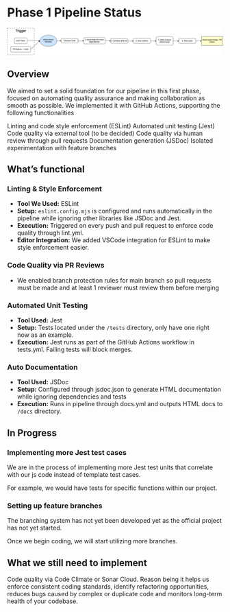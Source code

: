 # Phase 1 Pipeline Status

![Pipeline Diagram](phase1.drawio.png)

## Overview

We aimed to set a solid foundation for our pipeline in this first phase, focused on automating quality assurance and making collaboration as smooth as possible. We implemented it with GitHub Actions, supporting the following functionalities

Linting and code style enforcement (ESLint)
Automated unit testing (Jest)
Code quality via external tool (to be decided)
Code quality via human review through pull requests
Documentation generation (JSDoc)
Isolated experimentation with feature branches

## What’s functional

### Linting & Style Enforcement

- **Tool We Used:** ESLint
- **Setup:** `eslint.config.mjs` is configured and runs automatically in the pipeline while ignoring other libraries like JSDoc and Jest.
- **Execution:** Triggered on every push and pull request to enforce code quality through lint.yml.
- **Editor Integration:** We added VSCode integration for ESLint to make style enforcement easier.

### Code Quality via PR Reviews

- We enabled branch protection rules for main branch so pull requests must be made and at least 1 reviewer must review them before merging

### Automated Unit Testing

- **Tool Used:** Jest
- **Setup:** Tests located under the `/tests` directory, only have one right now as an example.
- **Execution:** Jest runs as part of the GitHub Actions workflow in tests.yml. Failing tests will block merges.

### Auto Documentation

- **Tool Used:** JSDoc
- **Setup:** Configured through jsdoc.json to generate HTML documentation while ignoring dependencies and tests
- **Execution:** Runs in pipeline through docs.yml and outputs HTML docs to `/docs` directory.

## In Progress

### Implementing more Jest test cases

We are in the process of implementing more Jest test units that correlate with our js code instead of template test cases. 

For example, we would have tests for specific functions within our project.

### Setting up feature branches

The branching system has not yet been developed yet as the official project has not yet started.

Once we begin coding, we will start utilizing more branches.

## What we still need to implement

Code quality via Code Climate or Sonar Cloud. Reason being it helps us enforce consistent coding standards, identify refactoring opportunities, reduces bugs caused by complex or duplicate code and monitors long-term health of your codebase.